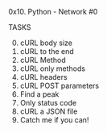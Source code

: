 0x10. Python - Network #0

TASKS

0. cURL body size
1. cURL to the end
2. cURL Method
3. cURL only methods
4. cURL headers
5. cURL POST parameters
6. Find a peak
7. Only status code
8. cURL a JSON file
9. Catch me if you can!
